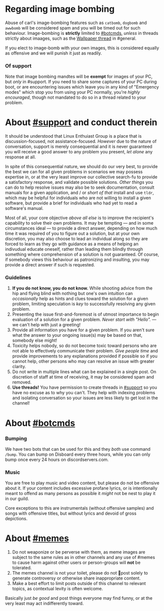 # Regarding image bombing
Abuse of carl's image-bombing features such as `catbomb`, `dogbomb` and `awwbomb` will be considered spam and you will be timed out for such behaviour. Image-bombing is **strictly** limited to [#botcmds](https://discord.com/channels/225678837051031552/673343034284310574), _unless_ in threads strictly about imaages, such as the [Wallpaper thread](https://discord.com/channels/225678837051031552/920440255734243438/920440257109983283) in #general.

If you elect to image-bomb with your own images, this is considered equally as offensive and we will punish it just as readily.

### Of support
Note that image bombing mandtes will be **exempt** for images of your PC, but _only_ in #support. If you need to share some captures of your PC during boot, or are encountering issues which leave you in any kind of "Emergency modes" which stop you from using your PC normally, you're _highly encouraged_, though not mandated to do so in a thread related to your problem.

# About [#support](https://discord.com/channels/225678837051031552/675194889146859568) and conduct therein
It should be understood that Linux Enthuiast Group is a place that is discussion-focused, not assistance-focused. _However_ due to the nature of conversation, support is merely consequential and it is never guaranteed you will receive a good answer to any problem you present, _let alone_ any response at all.

In spite of this consequential nature, we should do our very best, to provide the best we can for all given problems in scenarios we may possess expertise in, or at the very least improve our collective search-fu to provide a satisfactory response, and validate possible solutions. _Other things_ you can do to help resolve issues may also be to seek documentation, consult manuals for a given application, and / or _short of that_ install and use `tldr`, which may be helpful for individuals who are not willing to install a given software, but provide a brief for individuals who had yet to read a software's manual.

Most of all, your core objective _above all else_ is to improve the recipient's capability to solve their own problems. It may be tempting — and in some circumstances ideal — to provide a direct answer, depending on how much time it was required of you to figure out a solution, but at your own discretion, you may also choose to lead an individual along so they are forced to learn as they go with guidance as a means of helping an indivudual educate oneself, rather than leading them blindly through something where comprehension of a solution is not guaranteed. Of course, if somebody views this behaviour as patronizing and insulting, you may provide a direct answer if such is requested.

### Guidelines
1. **If you do not know, you do not know.** While shooting advice from the hip and flying blind with nothing but one's own intuition can _occasionally_ help as hints and clues toward the solution for a given problem, limiting speculation is _key_ to successfully resolving any given problem.
2. Presenting the issue first-and-foremost is of utmost importance to begin evaluation of a solution for a given problem. _Never start with "Hello"._ — we can't help with just a greeting!
3. Provide all information you have for a given problem. If you aren't sure what the answer to your ongoing issue(s) may be based on that, somebody else might!
4. Toxicity helps nobody, so do not become toxic toward persons who are not able to effectively communicate their problem. _Give people time_ and provide improvements to any explanations provided if possible so if you cannot help, other persons who may can resolve an issue with greater clarity.
5. Do not write in multiple lines what can be explained in a single post. On discretion of staff at time of receiving, it may be considered spam and removed.
6. **Use threads!** You have permission to create threads in [#support](https://discord.com/channels/225678837051031552/675194889146859568) so you have no excuse as to why you can't. They help with indexing problems and isolating conversation so your issues are less likely to get lost in the channel!

# About [#botcmds](https://discord.com/channels/225678837051031552/673343034284310574)
### Bumping
We have two bots that can be used for this and they _both_ use command `/bump`. You can bump on Disboard every three hours, while you can only bump once every 24 hours on discordservers.com.

### Music
You are free to play music and video content, but please do not be offensive about it. If your content includes excessive profane lyrics, or is intentionally meant to offend as many persons as possible it _might_ not be nest to play it in our guild.

Core exceptions to this are instrumentals (without offensive samples) and songs with offensive titles, but without lyrics and devoid of gross depictions.

# About [#memes](https://discord.com/channels/225678837051031552/900841345315377182)
1. Do not weaponize or be perverse with them, as meme images are subject to the same rules as in other channels and any use of #memes to cause harm against other users or person-groups will **not** be tolerated.
2. The memes channel is not your toilet, please do not 💩post solely to generate controversy or otherwise share inappropriate content.
3. Make a best effort to limit posts outside of this channel to relevant topics, as contextual levity is often welcome.

Basically just _be good_ and post things everyone may find funny, or at the very least may act indifferently toward.
